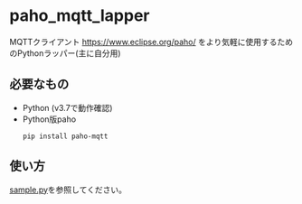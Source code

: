 # paho_mqtt_lapper
MQTTクライアント https://www.eclipse.org/paho/ をより気軽に使用するためのPythonラッパー(主に自分用)

## 必要なもの
- Python (v3.7で動作確認)
- Python版paho
  ```
  pip install paho-mqtt
  ```

## 使い方
[sample.py](/sample.py)を参照してください。
